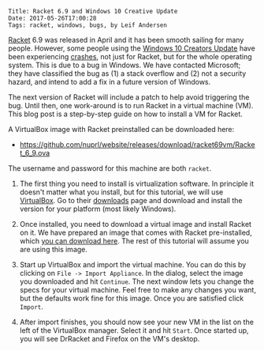     Title: Racket 6.9 and Windows 10 Creative Update
    Date: 2017-05-26T17:00:28
    Tags: racket, windows, bugs, by Leif Andersen

[Racket][racket] 6.9 was released in April and it has been smooth sailing for
many people. However, some people using the [Windows 10 Creators Update][WCU] have
been experiencing [crashes][crash], not just for Racket, but for the whole
operating system. This is due to a bug in Windows. We have contacted Microsoft;
they have classified the bug as (1) a stack overflow and (2) not a security
hazard, and intend to add a fix in a future version of Windows.

The next version of Racket will include a patch to help avoid triggering the bug.
Until then, one work-around is to run Racket in a virtual machine (VM).
This blog post is a step-by-step guide on how to install a VM for Racket.

A VirtualBox image with Racket preinstalled can be downloaded here:

- <https://github.com/nuprl/website/releases/download/racket69vm/Racket_6_9.ova>

The username and password for this machine are both `racket`.

<!-- more -->

1. The first thing you need to install is virtualization software. In principle
it doesn't matter what you install, but for this tutorial, we will use
[VirtualBox][virtualbox]. Go to their [downloads][vboxdownload] page and
download and install the version for your platform (most likely Windows).

2. Once installed, you need to download a virtual image and install Racket on
it. We have prepared an image that comes with Racket pre-installed, which [you
can download here][vm]. The rest of this tutorial will assume you are using
this image.

3. Start up VirtualBox and import the virtual machine. You can do this by
clicking on `File -> Import Appliance`. In the dialog, select the image you
downloaded and hit `Continue`. The next window lets you change the specs for
your virtual machine. Feel free to make any changes you want, but the defaults
work fine for this image. Once you are satisfied click `Import`.

4. After import finishes, you should now see your new VM in the list on the left of the
VirtualBox manager. Select it and hit `Start`. Once started up, you will see
DrRacket and Firefox on the VM's desktop.

[racket]: http://racket-lang.org/
[vm]: https://github.com/nuprl/website/releases/download/racket69vm/Racket_6_9.ova
[crash]: https://github.com/racket/racket/issues/1671
[virtualbox]: https://www.virtualbox.org/
[vboxdownload]: https://www.virtualbox.org/wiki/Downloads
[WCU]: https://blogs.windows.com/windowsexperience/2017/04/11/whats-new-in-the-windows-10-creators-update/

